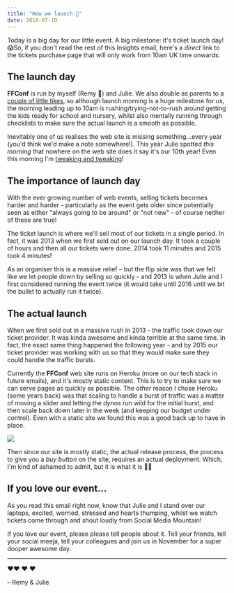 ```yaml
---
title: "How we launch 🚀"
date: 2018-07-10
---
```


Today is a big day for our little event. A big milestone: it's ticket launch day! 😱So, if you don't read the rest of this Insights email, here's a _direct_ link to the tickets purchase page that will only work from 10am UK time onwards:

## The launch day

**FFConf** is run by myself (Remy 👋) and Julie. We also double as parents to a [couple of little tikes](https://www.flickr.com/photos/sebleedelisle/30979416585/in/photolist-PcxBfa-PcxAXX-P9q6K1-P9q7tL-EBxeTp-P9q6u1-P4JLaB-AJQzmY-AJQDdW-AJQEjd-PcxKcc-AJQJnd-PcxUre-EBxreR-PcxVqZ-AJQMTG-AJQMJJ-P4JXpR-EBxAQV-P4JYop-EBxBX4-P4K92x-AJQNFy-AJQPNy-P4Ka7D-Pcyj7a-P2fFud-P2fJT7-P2fKCo-P2fGUN-Pcyimx-Pcymd4-PcyoYK-NJUCxf-P2fb3S-EBy3MV-P4Kpsc-P9qZVo-P9r3Sq-P9r2gj-P4Kv6X-AJRxnA-P2gm6m-P4KEF8-P4KFGg-P2gbr1-AJRF4C-P2gchQ-EByrkk-P2gjnw), so although launch morning is a huge milestone for us, the morning leading up to 10am is rushing/trying-not-to-rush around getting the kids ready for school and nursery, whilst also mentally running through checklists to make sure the actual launch is a smooth as possible.

Inevitably one of us realises the web site is missing something…every year (you'd think we'd make a note somewhere!). This year Julie spotted _this morning_ that nowhere on the web site does it say it's our 10th year! Even this morning I'm [tweaking and tweaking](https://twitter.com/rem/status/1016599912690126849)!

## The importance of launch day

With the ever growing number of web events, selling tickets becomes harder and harder - particularly as the event gets older since potentially seen as either "always going to be around" or "not new" - of course neither of these are true!

The ticket launch is where we'll sell most of our tickets in a single period. In fact, it was 2013 when we first sold out on our launch day. It took a couple of hours and then all our tickets were done. 2014 took 11 minutes and 2015 took 4 minutes!

As an organiser this is a massive relief – but the flip side was that we felt like we let people down by selling so quickly - and 2013 is when Julie and I first considered running the event twice (it would take until 2016 until we bit the bullet to actually run it twice).

## The actual launch

When we first sold out in a massive rush in 2013 - the traffic took down our ticket provider. It was kinda awesome and kinda terrible at the same time. In fact, the exact same thing happened the following year - and by 2015 our ticket provider was working with us so that they would make sure they could handle the traffic bursts.

Currently the **FFConf** web site runs on Heroku (more on our tech stack in future emails), and it's mostly static content. This is to try to make sure we can serve pages as quickly as possible. The _other_ reason I chose Heroku (some years back) was that scaling to handle a burst of traffic was a matter of moving a slider and letting the _dynos_ run wild for the initial burst, and then scale back down later in the week (and keeping our budget under control). Even with a static site we found this was a good back up to have in place.

 ![](https://convertkit.s3.amazonaws.com/assets/pictures/40116/1386494/content_Screen_Shot_2018-07-10_at_09.04.13.png)

Then since our site is mostly static, the actual release process, the process to give you a _buy button_ on the site, requires an actual deployment. Which, I'm kind of ashamed to admit, but it is what it is 🤷‍♂️

## If you love our event…

As you read this email right now, know that Julie and I stand over our laptops, excited, worried, stressed and hearts thumping, whilst we watch tickets come through and shout loudly from Social Media Mountain!

If you love our event, please please tell people about it. Tell your friends, tell your social meeja, tell your colleagues and join us in November for a super dooper awesome day.

---

❤️❤️ ❤️ ❤️

– Remy & Julie
